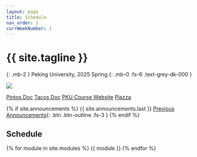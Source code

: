 ```yaml
---
layout: page
title: Schedule
nav_order: 1
currWeekNumber: 1
---
```


# {{ site.tagline }}
{: .mb-2 }
Peking University, 2025 Spring
{: .mb-0 .fs-6 .text-grey-dk-000 }

<img src="/sp25/assets/images/pkuos.svg">

<p>
<a href="https://pkuflyingpig.gitbook.io/pintos/" class="btn btn-purple">Pintos Doc</a>
<a href="https://pku-tacos.pages.dev/introduction" class="btn btn-purple">Tacos Doc</a>
<a href="https://course.pku.edu.cn" class="btn btn-green">PKU Course Website</a>
<a href="https://piazza.com/pku.edu.cn/spring2025/04834490" class="btn btn-blue">Piazza</a>
</p>

{% if site.announcements %}
{{ site.announcements.last }}
[Previous Announcements](announcements.md){: .btn .btn-outline .fs-3 }
{% endif %}

## Schedule
{% for module in site.modules %}
<a name="week-{{module.weekNumber}}"></a>
{{ module }}
{% endfor %}
